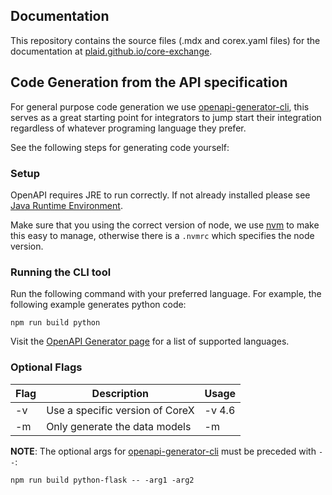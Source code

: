 ## Documentation

This repository contains the source files (.mdx and corex.yaml files) for the documentation at [plaid.github.io/core-exchange]( https://plaid.github.io/core-exchange).

## Code Generation from the API specification

For general purpose code generation we use [openapi-generator-cli](https://openapi-generator.tech/), this serves as a great starting point for integrators to jump start their integration regardless of whatever programing language they prefer. 

See the following steps for generating code yourself:

### Setup

OpenAPI requires JRE to run correctly. If not already installed please see [Java Runtime Environment](https://www.java.com/en/download/manual.jsp).

Make sure that you using the correct version of node, we use [nvm](https://github.com/nvm-sh/nvm) to make this easy to manage, otherwise there is a `.nvmrc` which specifies the node version.

### Running the CLI tool
Run the following command with your preferred language. For example, the following example generates python code:

`npm run build python`

Visit the [OpenAPI Generator page](https://openapi-generator.tech/docs/generators/) for a list of supported languages.

### Optional Flags
| Flag | Description                     | Usage  |
| ---- | ------------------------------- | ------ |
| -v   | Use a specific version of CoreX | -v 4.6 |
| -m   | Only generate the data models   | -m     |

**NOTE**: The optional args for [openapi-generator-cli](https://openapi-generator.tech/docs/usage) must be preceded with `--`:
```
npm run build python-flask -- -arg1 -arg2
```
